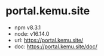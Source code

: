 # portal.kemu.site

- npm v8.3.1
- node: v16.14.0
- url: https://portal.kemu.site/
- doc: https://portal.kemu.site/doc/
